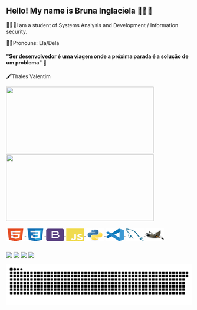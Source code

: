 ## Hello! My name is Bruna Inglaciela 🙅🏽‍♀️

👩🏾‍💻I am a student of Systems Analysis and Development / Information security.


👩🏾Pronouns: Ela/Dela


#### "Ser desenvolvedor é uma viagem onde a próxima parada é a solução de um problema" 🧠

🖋Thales Valentim

<div>
  <a href="https://github.com/Inglaciela">
  <img height="180em" width="400" src="https://github-readme-stats.vercel.app/api?username=Inglaciela&show_icons=true&theme=dracula&include_all_commits=true&count_private=true"/>
  <img height="180em" width="400" src="https://github-readme-stats.vercel.app/api/top-langs/?username=Inglaciela&layout=compact&langs_count=7&theme=dracula"/>
</div>
  <div style="display: inline_block"><br>
  <img align="center" height="35" width="50" src="https://raw.githubusercontent.com/devicons/devicon/master/icons/html5/html5-original.svg">
  <img align="center" height="35" width="50" src="https://raw.githubusercontent.com/devicons/devicon/master/icons/css3/css3-original.svg">
  <img align="center" height="35" width="50" src="https://raw.githubusercontent.com/devicons/devicon/master/icons/bootstrap/bootstrap-plain.svg">
  <img align="center" height="35" width="50" src="https://raw.githubusercontent.com/devicons/devicon/master/icons/javascript/javascript-plain.svg">
  <img align="center" height="35" width="50" src="https://raw.githubusercontent.com/devicons/devicon/master/icons/python/python-original.svg">
  <img align="center" height="35" width="50" src="https://raw.githubusercontent.com/devicons/devicon/master/icons/vscode/vscode-original.svg">
  <img align="center" height="35" width="50" src="https://raw.githubusercontent.com/devicons/devicon/master/icons/mysql/mysql-original.svg">  
  <img align="center" height="35" width="50" src="https://raw.githubusercontent.com/devicons/devicon/master/icons/gimp/gimp-original.svg">
</div>
  
  ##
<div>
  <a href="https://www.linkedin.com/in/brunainglaciela/" target="_blank"><img src="https://img.shields.io/badge/-brunainglaciela-%230077B5?style=for-the-badge&logo=linkedin&logoColor=black" target="_blank"></a>
  <a href="https://www.instagram.com/developernav/" target="_blank"><img src="https://img.shields.io/badge/-developernav-%23E4405F?style=for-the-badge&logo=instagram&logoColor=black" target="_blank"></a>
  <a href="https://www.youtube.com/channel/UCEF5LzRSR0csWZv3HrZ5R0g" target="_blank"><img src="https://img.shields.io/badge/DeveloperNav-FF0000?style=for-the-badge&logo=youtube&logoColor=black" target="_blank"></a>
  <a href="https://twitter.com/InglacielaBruna" target="_blank"><img src="https://img.shields.io/badge/InglacielaBruna-%230077B5?style=for-the-badge&logo=twitter&logoColor=black" target="_blank"></a>
 
  ![Snake animation](https://github.com/Inglaciela/Inglaciela/blob/output/github-contribution-grid-snake.svg)
  </div>  





